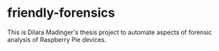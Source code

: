 # friendly-forensics
This is Dilara Madinger's thesis project to automate aspects of forensic analysis of Raspberry Pie devices.
